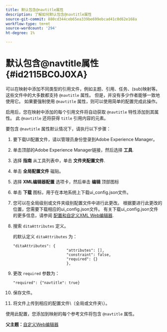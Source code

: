 ```yaml
---
title: 默认包含@navtitle属性
description: 了解如何默认包含@navtitle属性
source-git-commit: 880cd344ceb65ea339be699ebcad41c0d62e168a
workflow-type: tm+mt
source-wordcount: '294'
ht-degree: 1%

---
```


# 默认包含@navtitle属性 {#id2115BC0J0XA}

可以在映射中添加不同类型的引用文件，例如主题、引用、任务、\(sub\)映射等。 这些文件中的大多数都支持 `@navtitle` 属性。 但是，并没有多少作者能够一致地使用它。 如果要强制使用 `@navtitle` 属性，则可以使用简单的配置完成此操作。

启用后，您在映射中添加的每个引用文件将自动获取 `@navtitle` 特性添加到其属性。 此 `@navtitle` 还将获得 `title` 引用内容的元素。

要包含 `@navtitle` 属性默认情况下，请执行以下步骤：

1. 要下载UI配置文件，请以管理员身份登录到Adobe Experience Manager。

1. 单击顶部的Adobe Experience Manager链接，然后选择 **工具**.
1. 选择 **指南** 从工具列表中，单击 **文件夹配置文件**.
1. 单击 **全局配置文件** 磁贴。
1. 选择 **XML编辑器配置** 选项卡，然后单击 **编辑** 顶部图标
1. 单击 **下载** 图标，用于在本地系统上下载ui\_config.json文件。
1. 您可以在全局级别或文件夹级别配置文件中进行此更改。 根据要进行此更改的位置，您需要下载相应的ui\_config.json文件。 有关下载ui\_config.json文件的更多信息，请参阅 [配置和自定义XML Web编辑器](conf-folder-level.md#id2065G300O5Z).

1. 搜索 `ditaAttributes` 定义。

   的默认定义 `ditaAttributes` 为：

   ```
   "ditaAttributes": {
                           "attributes": [],
                           "constraint": false,
                           "required": {}
                           },
   ```

1. 更改 `required` 参数为：

   ```
   "required": {"navtitle": true}
   ```

1. 保存文件。

1. 将文件上传到相应的配置文件\（全局或文件夹\）。


使用此配置，您添加到映射的每个参考文件将包含 `@navtitle` 属性。

**父主题：**[&#x200B;自定义Web编辑器](conf-web-editor.md)
